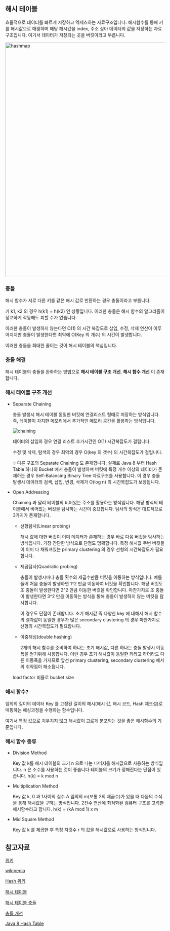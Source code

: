 ## 해시 테이블

효율적으로 데이터를 빠르게 저장하고 엑세스하는 자료구조입니다.
해시함수를 통해 키를 해시값으로 매핑하며 해당 해시값을 index, 주소 삼아 데이터의 값을 저장하는 자료구조입니다. 여기서 데이터가 저장되는 곳을 버킷이라고 부릅니다.

<img width="741" alt="hashmap" src="https://user-images.githubusercontent.com/74395748/147539233-c088375d-9c70-4a5a-bc1a-7b296d5d279f.png">

### 충돌

해시 함수가 서로 다른 키를 같은 해시 값로 반환하는 경우 충돌이라고 부릅니다.

키 k1, k2 의 경우 h(k1) = h(k2) 인 상황입니다. 이러한 충돌은 해시 함수의 알고리즘이 정교하게 작동해도 피할 수가 없습니다.

이러한 충돌이 발생하지 않는다면 O(1) 의 시간 복잡도로 삽입, 수정, 삭제 연산이 이루어지지만 충돌이 발생한다면 최악에 O(Key 의 개수) 의 시간이 발생합니다.

이러한 충돌을 최대한 줄이는 것이 해시 테이블의 핵심입니다.

### 충돌 해결

해시 테이블의 충돌을 완화하는 방법으로 **해시 테이블 구조 개선**, **해시 함수 개선** 이 존재합니다.

### 해시 테이블 구조 개선

- Separate Chaining

  충돌 발생시 해시 테이블 동일한 버킷에 연결리스트 형태로 저장하는 방식입니다. 즉, 테이블이 차지한 메모리에서 추가적인 메모리 공간을 활용하는 방식입니다.

  ![chaining](https://user-images.githubusercontent.com/74395748/147539291-5972bdde-2394-4a52-999a-03152e99b42a.png)


    데이터의 삽입의 경우 연결 리스트 추가시간인 O(1)  시간복잡도가 걸립니다.
    
    수정 및 삭제, 탐색의 경우 최악의 경우 O(key 의 갯수) 의 시간복잡도가 걸립니다.
    
    <aside>
    💡 다른 구조의 Separate Chaining 도 존재합니다.
    실제로 Java 8 부터 Hash Table 하나의 Bucket 에서 충돌이 발생하며 버킷에 특정 개수 이상의 데이터가 존재하는 경우 Self-Balancing Binary Tree 자료구조를 사용합니다. 이 경우 충돌 발생시 데이터의 검색, 삽입, 변경, 삭제가 O(log n) 의 시간복잡도가 보장됩니다.
    
    </aside>

- Open Addressing

  Chaining 과 달리 테이블의 비어있는 주소를 활용하는 방식입니다. 해당 방식의 테이블에서 비어있는 버킷을 탐사하는 시간이 중요합니다. 탐사의 방식은 대표적으로 3가지가 존재합니다.

    - 선형탐사(Linear probing)

      해시 값에 대한 버킷이 이미 데치터가 존재하는 경우 바로 다음 버킷을 탐사하는 방식입니다.
      가장 간단한 방식으로 단점도 명확합니다. 특정 해시값 주변 버킷들이 이미 다 채워져있는 primary clustering 의 경우 선형의 시간복잡도가 필요합니다.

    - 제곱탐사(Quadratic probing)

      충돌이 발생시마다 충돌 횟수의 제곱수만큼 버킷을 이동하는 방식입니다.
      예를들어 처음 충돌이 발생하면 1^2 만큼 이동하여 버킷을 확인합니다. 해당 버킷도 또 충돌이 발생한다면 2^2 만큼 이동한 버킷을 확인합니다. 마찬가지로 또 충돌이 발생한다면 3^2 만큼 이동하는 방식을 통해 충돌이 발생하지 않는 버킷을 탐사합니다.

      이 경우도 단점이 존재합니다. 초기 해시값 즉 다양한 key 에 대해서 해시 함수의 결과값이 동일한 경우가 많은 secondary clustering 의 경우 마찬가지로 선형의 시간복잡도가 필요합니다.

    - 이중해싱(double hashing)

      2개의 해시 함수를 준비하여 하나는 초기 해시값, 다른 하나는 충돌 발생시 이동폭을 얻기위해 사용합니다. 이런 경우 초기 해시값이 동일한 키라고 하더라도 다른 이동폭을 가지므로 앞선 primary clustering, secondary clustering 에서의 취약점이 해소됩니다.


    load factor 비율로 bucket size 


### 해시 함수?

임의의 길이의 데이터 Key 를 고정된 길이의 해시(해시 값, 해시 코드, Hash 체크섬)로 매핑하는 해싱과정을 수행하는 함수입니다.

여기서 특정 값으로 치우치지 않고 해시값이 고르게 분포되는 것을 좋은 해시함수의 기준입니다.

### 해시 함수 종류

- Division Method

  Key 값 k를 해시 테이블의 크기 n 으로 나눈 나머지를 해시값으로 사용하는 방식입니다.
  n 은 소수를 사용하는 것이 좋습니다
  테이블의 크기가 정해진다는 단점이 있습니다.
  h(k) = k mod n

- Multiplication Method

  Key 값 k, 0 과 1사이의 실수 A 임의의 m(보통 2의 제곱수)가 있을 때 다음의 수식을 통해 해시값을 구하는 방식입니다.
  2진수 연산에 최적화된 컴퓨터 구조를 고려한 해시함수라고 합니다.
  h(k) = (kA mod 1) x m

- Mid Square Method

  Key 값 k 를 제곱한 후 특정 자릿수 r 의 값을 해시값으로 사용하는 방식입니다.


## 참고자료

[위키](https://namu.wiki/w/%ED%95%B4%EC%8B%9C)

[wikipedia](https://en.wikipedia.org/wiki/Hash_table)

[Hash 위키](http://wiki.pchero21.com/wiki/Hash#Hash_function)

[해시 테이블](https://dbehdrhs.tistory.com/70)

[해시 테이블 충돌](https://baeharam.github.io/posts/data-structure/hash-table/)

[충돌 개선](https://en.wikipedia.org/wiki/Hash_table#Separate_chaining)

[Java 8 Hash Table](https://d2.naver.com/helloworld/831311)